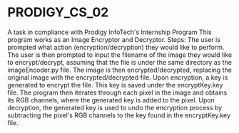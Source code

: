 # PRODIGY_CS_02

A task in compliance with Prodigy InfoTech's Internship Program
This program works as an Image Encryptor and Decryptor.
Steps:
The user is prompted what action (encryption/decryption) they would like to perform.
The user is then prompted to input the filename of the image they would like to encrypt/decrypt, assuming that the file is under the same directory as the imageEncoder.py file.
The image is then encrypted/decrypted, replacing the original image with the encrypted/decrypted file.
Upon encryption, a key is generated to encrypt the file. This key is saved under the encryptKey.key file. The program then iterates through each pixel in the image and obtains its RGB channels, where the generated key is added to the pixel.
Upon decryption, the generated key is used to undo the encryption process by subtracting the pixel's RGB channels to the key found in the encryptKey.key file.
